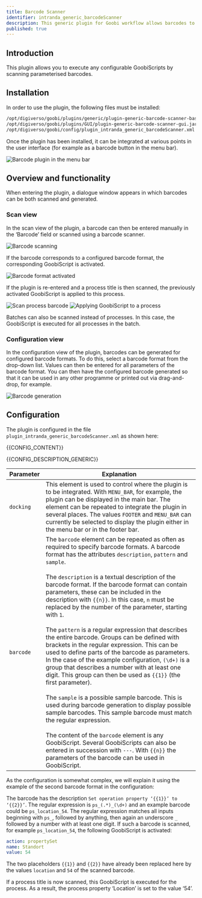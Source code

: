 ```yaml
---
title: Barcode Scanner
identifier: intranda_generic_barcodeScanner
description: This generic plugin for Goobi workflow allows barcodes to be scanned and configurable GoobiScripts to be executed.
published: true
---
```


## Introduction
This plugin allows you to execute any configurable GoobiScripts by scanning parameterised barcodes. 


## Installation
In order to use the plugin, the following files must be installed:

```bash
/opt/digiverso/goobi/plugins/generic/plugin-generic-barcode-scanner-base.jar
/opt/digiverso/goobi/plugins/GUI/plugin-generic-barcode-scanner-gui.jar
/opt/digiverso/goobi/config/plugin_intranda_generic_barcodeScanner.xml
```

Once the plugin has been installed, it can be integrated at various points in the user interface (for example as a barcode button in the menu bar).

![Barcode plugin in the menu bar](screen_01_en.png)


## Overview and functionality
When entering the plugin, a dialogue window appears in which barcodes can be both scanned and generated.

### Scan view
In the scan view of the plugin, a barcode can then be entered manually in the ‘Barcode’ field or scanned using a barcode scanner.

![Barcode scanning](screen_02_en.png)

If the barcode corresponds to a configured barcode format, the corresponding GoobiScript is activated.

![Barcode format activated](screen_03_en.png)

If the plugin is re-entered and a process title is then scanned, the previously activated GoobiScript is applied to this process.

![Scan process barcode](screen_04_en.png)
![Applying GoobiScript to a process](screen_05_en.png)

Batches can also be scanned instead of processes. In this case, the GoobiScript is executed for all processes in the batch.

### Configuration view
In the configuration view of the plugin, barcodes can be generated for configured barcode formats. To do this, select a barcode format
from the drop-down list. Values can then be entered for all parameters of the barcode format. You can then have the configured barcode generated so that it can be used in any other programme or printed out via drag-and-drop, for example.

![Barcode generation](screen_06_en.png)


## Configuration
The plugin is configured in the file `plugin_intranda_generic_barcodeScanner.xml` as shown here:

{{CONFIG_CONTENT}}

{{CONFIG_DESCRIPTION_GENERIC}}

Parameter               | Explanation
------------------------|------------------------------------
`docking`                      | This element is used to control where the plugin is to be integrated. With `MENU_BAR`, for example, the plugin can be displayed in the main bar. The element can be repeated to integrate the plugin in several places. The values `FOOTER` and `MENU_BAR` can currently be selected to display the plugin either in the menu bar or in the footer bar.
`barcode`                      | The `barcode` element can be repeated as often as required to specify barcode formats. A barcode format has the attributes `description`, `pattern` and `sample`. <br /><br />The `description` is a textual description of the barcode format. If the barcode format can contain parameters, these can be included in the description with `{{n}}`. In this case, `n` must be replaced by the number of the parameter, starting with `1`.<br /><br />The `pattern` is a regular expression that describes the entire barcode. Groups can be defined with brackets in the regular expression. This can be used to define parts of the barcode as parameters. In the case of the example configuration, `(\d+)` is a group that describes a number with at least one digit. This group can then be used as `{{1}}` (the first parameter).<br /><br />The `sample` is a possible sample barcode. This is used during barcode generation to display possible sample barcodes. This sample barcode must match the regular expression.<br /><br />The content of the `barcode` element is any GoobiScript. Several GoobiScripts can also be entered in succession with `---`. With `{{n}}` the parameters of the barcode can be used in GoobiScript.

As the configuration is somewhat complex, we will explain it using the example of the second barcode format in the configuration:

The barcode has the description `Set operation property ‘{{1}}’ to ‘{{2}}’`. The regular expression is `ps_(.*)_(\d+)` and an example barcode could be `ps_location_54`.
The regular expression matches all inputs beginning with `ps_`, followed by anything, then again an underscore `_` followed by a number with at least one digit.
If such a barcode is scanned, for example `ps_location_54`, the following GoobiScript is activated:
```yaml
action: propertySet
name: Standort
value: 54
```
The two placeholders `{{1}}` and `{{2}}` have already been replaced here by the values `location` and `54` of the scanned barcode.

If a process title is now scanned, this GoobiScript is executed for the process. As a result, the process property ‘Location’ is set to the value ‘54’.